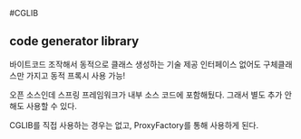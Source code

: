 #CGLIB
## code generator library

바이트코드 조작해서 동적으로 클래스 생성하는 기술 제공
인터페이스 없어도 구체클래스만 가지고 동적 프록시 사용 가능!

오픈 소스인데 스프링 프레임워크가 내부 소스 코드에 포함해뒀다.
그래서 별도 추가 안해도 사용할 수 있다.

CGLIB를 직접 사용하는 경우는 없고,
ProxyFactory를 통해 사용하게 된다.

